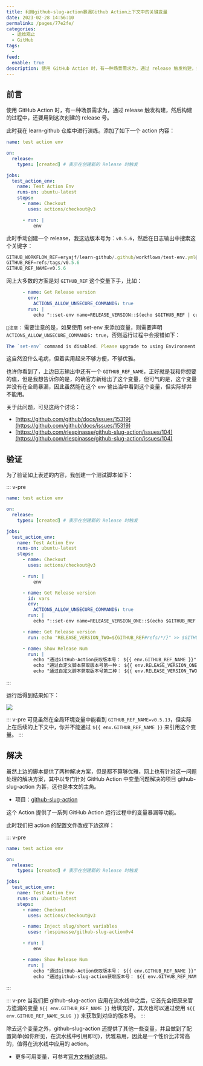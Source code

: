 ```yaml
---
title: 利用github-slug-action暴漏Github Action上下文中的关键变量
date: 2023-02-28 14:56:10
permalink: /pages/77e2fe/
categories:
  - 运维观止
  - GitHub
tags:
  -
feed:
  enable: true
description: 使用 GitHub Action 时，有一种场景需求为，通过 release 触发构建，然后构建的过程中，还要用到这次创建的 release 号。默认的 github action 没有现成的变量可用，而 github-slug-action 弥补了这一缺憾。
---
```


## 前言

使用 GitHub Action 时，有一种场景需求为，通过 release 触发构建，然后构建的过程中，还要用到这次创建的 release 号。

此时我在 learn-github 仓库中进行演练。添加了如下一个 action 内容：

```yaml
name: test action env

on:
  release:
    types: [created] # 表示在创建新的 Release 时触发

jobs:
  test_action_env:
    name: Test Action Env
    runs-on: ubuntu-latest
    steps:
      - name: Checkout
        uses: actions/checkout@v3

      - run: |
          env
```

此时手动创建一个 release，我这边版本号为：`v0.5.6`，然后在日志输出中搜索这个关键字：

```js
GITHUB_WORKFLOW_REF=eryajf/learn-github/.github/workflows/test-env.yml@refs/tags/v0.5.6
GITHUB_REF=refs/tags/v0.5.6
GITHUB_REF_NAME=v0.5.6
```

网上大多数的方案是对 `GITHUB_REF` 这个变量下手，比如：

```yaml
      - name: Get Release version
        env:
          ACTIONS_ALLOW_UNSECURE_COMMANDS: true
        run: |
          echo "::set-env name=RELEASE_VERSION::$(echo $GITHUB_REF | cut -d'/' -f 3)"
```

`📢注意：` 需要注意的是，如果使用 set-env 来添加变量，则需要声明 `ACTIONS_ALLOW_UNSECURE_COMMANDS: true`，否则运行过程中会报错如下：

```js
The `set-env` command is disabled. Please upgrade to using Environment Files or opt into unsecure command execution by setting the `ACTIONS_ALLOW_UNSECURE_COMMANDS` environment variable to `true`. For more information see: https://github.blog/changelog/2020-10-01-github-actions-deprecating-set-env-and-add-path-commands/
```

这自然没什么毛病，但着实用起来不够方便，不够优雅。

也许你看到了，上边日志输出中还有一个 `GITHUB_REF_NAME`，正好就是我和你想要的值，但是我想告诉你的是，的确官方新给出了这个变量，但可气的是，这个变量并没有在全局暴漏，因此虽然能在这个 `env` 输出当中看到这个变量，但实际却并不能用。

关于此问题，可见这两个讨论：

- [https://github.com/github/docs/issues/15319](https://github.com/github/docs/issues/15319)
- [https://github.com/rlespinasse/github-slug-action/issues/104](https://github.com/rlespinasse/github-slug-action/issues/104)

## 验证

为了验证如上表述的内容，我创建一个测试脚本如下：

::: v-pre
```yaml
name: test action env

on:
  release:
    types: [created] # 表示在创建新的 Release 时触发

jobs:
  test_action_env:
    name: Test Action Env
    runs-on: ubuntu-latest
    steps:
      - name: Checkout
        uses: actions/checkout@v3

      - run: |
          env

      - name: Get Release version
        id: vars
        env:
          ACTIONS_ALLOW_UNSECURE_COMMANDS: true
        run: |
          echo "::set-env name=RELEASE_VERSION_ONE::$(echo $GITHUB_REF | cut -d'/' -f 3)"

      - name: Get Release version
        run: echo "RELEASE_VERSION_TWO=${GITHUB_REF#refs/*/}" >> $GITHUB_ENV

      - name: Show Release Num
        run: |
          echo "通过GitHub-Action获取版本号： ${{ env.GITHUB_REF_NAME }}"
          echo "通过自定义脚本获取版本号第一种： ${{ env.RELEASE_VERSION_ONE }}"
          echo "通过自定义脚本获取版本号第二种： ${{ env.RELEASE_VERSION_TWO }}"
```
:::

运行后得到结果如下：

![](http://t.eryajf.net/imgs/2023/02/cda775b399fb8034.png)

::: v-pre
可见虽然在全局环境变量中能看到 `GITHUB_REF_NAME=v0.5.13`，但实际上在后续的上下文中，你并不能通过 `${{ env.GITHUB_REF_NAME }}` 来引用这个变量。
:::

## 解决

虽然上边的脚本提供了两种解决方案，但是都不算够优雅，网上也有针对这一问题处理的解决方案，其中以专门针对 GitHub Action 中变量问题解决的项目 github-slug-action 为甚，这也是本文的主角。

- 项目：[github-slug-action](https://github.com/rlespinasse/github-slug-action)

这个 Action 提供了一系列 GitHub Action 运行过程中的变量暴漏等功能。

此时我们把 action 的配置文件改成下边这样：

::: v-pre
```yaml
name: test action env

on:
  release:
    types: [created] # 表示在创建新的 Release 时触发

jobs:
  test_action_env:
    name: Test Action Env
    runs-on: ubuntu-latest
    steps:
      - name: Checkout
        uses: actions/checkout@v3

      - name: Inject slug/short variables
        uses: rlespinasse/github-slug-action@v4

      - run: |
          env

      - name: Show Release Num
        run: |
          echo "通过GitHub-Action获取版本号： ${{ env.GITHUB_REF_NAME }}"
          echo "通过github-slug-action获取版本号： ${{ env.GITHUB_REF_NAME_SLUG }}"
```
:::

::: v-pre
当我们把 github-slug-action 应用在流水线中之后，它首先会把原来官方遗漏的变量 `${{ env.GITHUB_REF_NAME }}` 给填充好，其次也可以通过使用 `${{ env.GITHUB_REF_NAME_SLUG }}` 来获取到对应的版本号。
:::

除去这个变量之外，github-slug-action 还提供了其他一些变量，并且做到了配置简单(如你所见，在流水线中引用即可)，优雅易用，因此是一个性价比非常高的，值得在流水线中应用的 action。

- 更多可用变量，可参考[官方文档的说明](https://github.com/rlespinasse/github-slug-action#available-environment-variables)。
